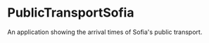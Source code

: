 PublicTransportSofia
====================

An application showing the arrival times of Sofia's public transport.
